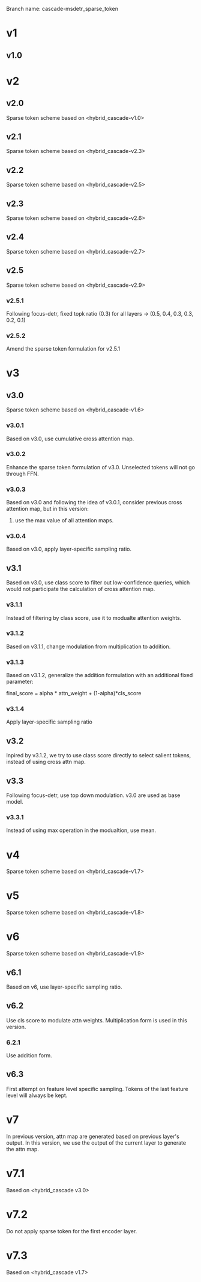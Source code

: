 Branch name: cascade-msdetr_sparse_token

# v1
## v1.0



# v2
## v2.0
Sparse token scheme based on <hybrid_cascade-v1.0>

## v2.1
Sparse token scheme based on <hybrid_cascade-v2.3>

## v2.2
Sparse token scheme based on <hybrid_cascade-v2.5>

## v2.3
Sparse token scheme based on <hybrid_cascade-v2.6>

## v2.4
Sparse token scheme based on <hybrid_cascade-v2.7>

## v2.5
Sparse token scheme based on <hybrid_cascade-v2.9>

### v2.5.1
Following focus-detr, 
fixed topk ratio (0.3) for all layers ->
(0.5, 0.4, 0.3, 0.3, 0.2, 0.1)

### v2.5.2
Amend the sparse token formulation for v2.5.1


# v3
## v3.0
Sparse token scheme based on <hybrid_cascade-v1.6>

### v3.0.1
Based on v3.0, use cumulative cross attention map.

### v3.0.2
Enhance the sparse token formulation of v3.0. Unselected tokens will not go through FFN.

### v3.0.3
Based on v3.0 and following the idea of v3.0.1, consider previous cross attention map, but in this version:

1. use the max value of all attention maps. 

### v3.0.4
Based on v3.0, apply layer-specific sampling ratio.



## v3.1
Based on v3.0, use class score to filter out low-confidence queries, which would not participate the calculation of cross attention map.

### v3.1.1
Instead of filtering by class score, use it to modualte attention weights.

### v3.1.2
Based on v3.1.1, change modulation from multiplication to addition.

### v3.1.3
Based on v3.1.2, generalize the addition formulation with an additional fixed parameter:

final_score = alpha * attn_weight + (1-alpha)*cls_score

### v3.1.4
Apply layer-specific sampling ratio

## v3.2
Inpired by v3.1.2, we try to use class score directly to select salient tokens, instead of using cross attn map.


## v3.3
Following focus-detr, use top down modulation. v3.0 are used as base model.

### v3.3.1
Instead of using max operation in the modualtion, use mean.



# v4
Sparse token scheme based on <hybrid_cascade-v1.7>


# v5
Sparse token scheme based on <hybrid_cascade-v1.8>

# v6
Sparse token scheme based on <hybrid_cascade-v1.9>

## v6.1
Based on v6, use layer-specific sampling ratio.

## v6.2
Use cls score to modulate attn weights. Multiplication form is used in this version.

### 6.2.1
Use addition form.

## v6.3
First attempt on feature level specific sampling. Tokens of the last feature level will always be kept.




# v7
In previous version, attn map are generated based on previous layer's output. In this version, we use the output of the current layer to generate the attn map.



# v7.1
Based on <hybrid_cascade v3.0>


# v7.2
Do not apply sparse token for the first encoder layer.


# v7.3
Based on <hybrid_cascade v1.7>